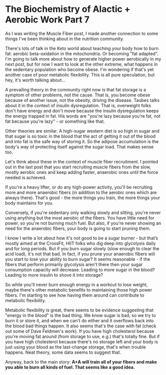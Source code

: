 # The Biochemistry of Alactic + Aerobic Work Part 7

As I was writing the Muscle Fiber post, I made another connection to some things I've been thinking about in the nutrition community.

There's lots of talk in the Keto world about teaching your body how to burn fat: aerobic beta-oxidation in the mitochondria. Or becoming "fat adapted". I'm going to talk more about how to generate higher power aerobically in my next post, but for now I want to look at the other extreme, what happens in the sedentary population who become obese. I'm wondering if that's yet another case of poor metabolic flexibility. This is all pure speculation, but hey, it's worth talking about...

A prevailing theory in the community right now is that fat storage is a symptom of other problems, not the cause. That is, you become obese because of another issue, not the obesity, driving the disease. Taubes talks about it in the context of insulin dysregulation. That is, overweight folks don't have energy and don't move because the insulin dysregulation keeps the energy trapped in fat. His words are "you're lazy because you’re fat, not fat because you're lazy" - or something like that.

Other theories are similar. A high-sugar western diet is so high in sugar and that sugar is so toxic in the blood that the act of getting it out of the blood and into fat is the safe way of storing it. So the adipose accumulation is the body's way of protecting itself against the sugar load. That makes sense too.

Let's think about these in the context of muscle fiber recruitment. I pointed out in the last post that you start recruiting muscle fibers from the slow, mostly aerobic ones and keep adding faster, anaerobic ones until the force needed is achieved.

If you're a heavy lifter, or do any high-power activity, you'll be recruiting more and more anaerobic fibers (in addition to the aerobic ones which are always there). That's good - the more things you train, the more things your body maintains for you.

Conversely, if you're sedentary only walking slowly and sitting, you're never using anything but the most aerobic of the fibers. You have little need for power, so you're not burning much fuel. But also, if you're never showing an need for the anaerobic fibers, your body is going to start pruning them.

I know I write a lot about how it's not good to be a sugar burner - but that’s mostly aimed at the CrossFit, HIIT folks who dig deep into glycolysis daily and for long periods. But if you burn sugar slowly (slow enough to clear the acid load), it's not that bad. In fact, if you prune your anaerobic fibers will you start to lose your ability to burn sugar? It seems reasonable - if the fibers that perform primarily glycolysis aren't there then your sugar consumption capacity will decrease. Leading to more sugar in the blood? Leading to more insulin to shove it into storage?

So while you'll never burn enough energy in a workout to lose weight, maybe there's other metabolic benefits to maintaining those high power fibers. I'm starting to see how having them around can contribute to metabolic flexibility.

Metabolic flexibility is great, there seems to be evidence suggesting that "energy in the blood" is the bad thing. We know sugar is bad, so we try to burn it or store it, and when we can't do either and it overflows back into the blood bad things happen. It also seems that's the case with fat (check out some of Dave Feldmen's work). If you have high cholesterol because you're moving fat around (from storage to use, e.g.) that's totally fine. But if you have high cholesterol because there's no storage left and your body is just using your blood as the last-change storage, that's when trouble happens. Neat theory, some data seems to suggest that.

Anyway, back to the main story: **A+A will train all of your fibers and make you able to burn all kinds of fuel. That seems like a good idea.**